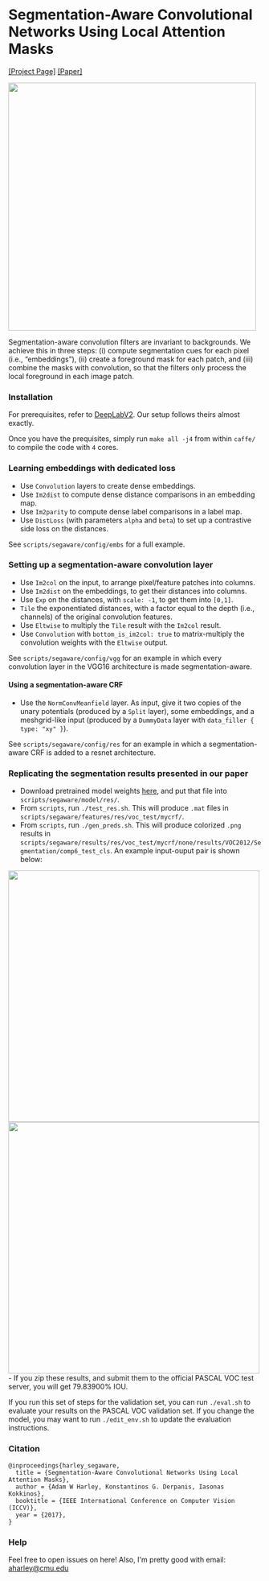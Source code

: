 # Segmentation-Aware Convolutional Networks Using Local Attention Masks

[[Project Page]](http://www.cs.cmu.edu/~aharley/segaware/) [[Paper]](https://arxiv.org/abs/1708.04607)

<img src="http://www.cs.cmu.edu/~aharley/images/bike.png" width=493px>

Segmentation-aware convolution filters are invariant to backgrounds. We achieve this in three steps: (i) compute segmentation cues for each pixel (i.e., “embeddings”), (ii) create a foreground mask for each patch, and (iii) combine the masks with convolution, so that the filters only process the local foreground in each image patch.

### Installation

For prerequisites, refer to [DeepLabV2](https://bitbucket.org/aquariusjay/deeplab-public-ver2). Our setup follows theirs almost exactly.

Once you have the prequisites, simply run `make all -j4` from within `caffe/` to compile the code with `4` cores.

### Learning embeddings with dedicated loss
- Use `Convolution` layers to create dense embeddings.
- Use `Im2dist` to compute dense distance comparisons in an embedding map.
- Use `Im2parity` to compute dense label comparisons in a label map.
- Use `DistLoss` (with parameters `alpha` and `beta`) to set up a contrastive side loss on the distances.

See `scripts/segaware/config/embs` for a full example.

### Setting up a segmentation-aware convolution layer
- Use `Im2col` on the input, to arrange pixel/feature patches into columns. 
- Use `Im2dist` on the embeddings, to get their distances into columns.
- Use `Exp` on the distances, with `scale: -1`, to get them into `[0,1]`.
- `Tile` the exponentiated distances, with a factor equal to the depth (i.e., channels) of the original convolution features.
- Use `Eltwise` to multiply the `Tile` result with the `Im2col` result.
- Use `Convolution` with `bottom_is_im2col: true` to matrix-multiply the convolution weights with the `Eltwise` output.

See `scripts/segaware/config/vgg` for an example in which every convolution layer in the VGG16 architecture is made segmentation-aware.

#### Using a segmentation-aware CRF
- Use the `NormConvMeanfield` layer. As input, give it two copies of the unary potentials (produced by a `Split` layer), some embeddings, and a meshgrid-like input (produced by a `DummyData` layer with `data_filler { type: "xy" }`).

See `scripts/segaware/config/res` for an example in which a segmentation-aware CRF is added to a resnet architecture.

### Replicating the segmentation results presented in our paper 

- Download pretrained model weights [here](https://drive.google.com/file/d/0B37FFJE7o45TbmVhT1AwVzR3bmM/view?usp=sharing), and put that file into `scripts/segaware/model/res/`.
- From `scripts`, run `./test_res.sh`. This will produce `.mat` files in `scripts/segaware/features/res/voc_test/mycrf/`.
- From `scripts`, run `./gen_preds.sh`. This will produce colorized `.png` results in `scripts/segaware/results/res/voc_test/mycrf/none/results/VOC2012/Segmentation/comp6_test_cls`. An example input-ouput pair is shown below:
<img src="http://www.cs.cmu.edu/~aharley/segaware/images/sample_results/2008_000129.jpg" width=500px>
<img src="http://www.cs.cmu.edu/~aharley/segaware/images/sample_results/2008_000129.png" width=500px>
- If you zip these results, and submit them to the official PASCAL VOC test server, you will get 79.83900% IOU.

If you run this set of steps for the validation set, you can run `./eval.sh` to evaluate your results on the PASCAL VOC validation set. If you change the model, you may want to run `./edit_env.sh` to update the evaluation instructions.

### Citation
```
@inproceedings{harley_segaware,
  title = {Segmentation-Aware Convolutional Networks Using Local Attention Masks},
  author = {Adam W Harley, Konstantinos G. Derpanis, Iasonas Kokkinos},
  booktitle = {IEEE International Conference on Computer Vision (ICCV)},
  year = {2017},
}
```

### Help
Feel free to open issues on here! Also, I'm pretty good with email: aharley@cmu.edu
